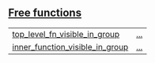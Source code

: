 
## [Free functions](./visible-free_functions.md)

| | |
|:---|:---|
| [top_level_fn_visible_in_group](./hello_world-top_level_fn_visible_in_group.md) | [...](./hello_world-top_level_fn_visible_in_group.md) |
| [inner_function_visible_in_group](./hello_world-inner_module-inner_function_visible_in_group.md) | [...](./hello_world-inner_module-inner_function_visible_in_group.md) |
